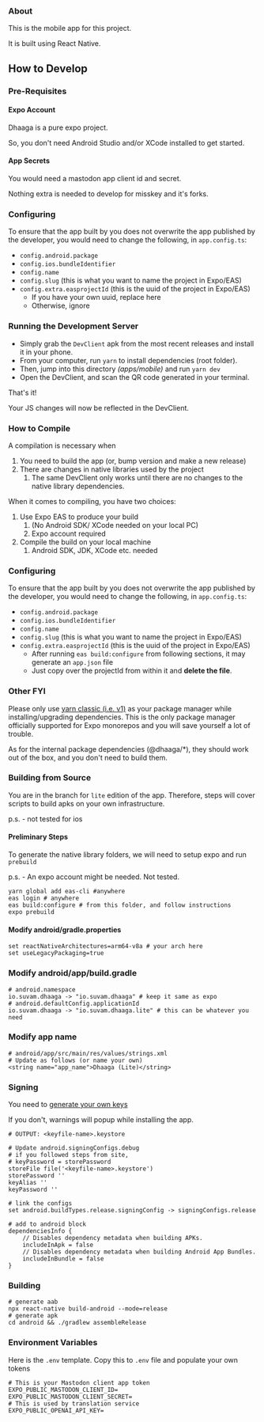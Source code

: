 ### About

This is the mobile app for this project.

It is built using React Native.

## How to Develop

### Pre-Requisites

#### Expo Account

Dhaaga is a pure expo project.

So, you don't need Android Studio and/or
XCode installed to get started.

#### App Secrets

You would need a mastodon app client id and secret.

Nothing extra is needed to develop for misskey and it's forks.

### Configuring

To ensure that the app built by you does not overwrite
the app published by the developer,
you would need to change the following,
in `app.config.ts`:

- `config.android.package`
- `config.ios.bundleIdentifier`
- `config.name`
- `config.slug` (this is what you want to name the project in Expo/EAS)
- `config.extra.easprojectId` (this is the uuid of the project in Expo/EAS)
    - If you have your own uuid, replace here
    - Otherwise, ignore

### Running the Development Server

- Simply grab the `DevClient` apk from the most recent releases and install it
  in your phone.
- From your computer, run `yarn` to install dependencies (root folder).
- Then, jump into this directory *(apps/mobile)* and run `yarn dev`
- Open the DevClient, and scan the QR code generated in your terminal.

That's it!

Your JS changes will now be reflected in the DevClient.

### How to Compile

A compilation is necessary when

1. You need to build the app (or, bump version and make a new release)
2. There are changes in native libraries used by the project
    1. The same DevClient only works until there are no changes to the native
       library dependencies.

When it comes to compiling, you have two choices:

1. Use Expo EAS to produce your build
    1. (No Android SDK/ XCode needed on your
       local PC)
    2. Expo account required
2. Compile the build on your local machine
    1. Android SDK, JDK, XCode etc. needed

### Configuring

To ensure that the app built by you does not overwrite
the app published by the developer,
you would need to change the following,
in `app.config.ts`:

- `config.android.package`
- `config.ios.bundleIdentifier`
- `config.name`
- `config.slug` (this is what you want to name the project in Expo/EAS)
- `config.extra.easprojectId` (this is the uuid of the project in Expo/EAS)
    - After running `eas build:configure` from following sections, it may
      generate an `app.json` file
    - Just copy over the projectId from within it and **delete the file**.

### Other FYI

Please only use [yarn classic (i.e. v1)](https://classic.yarnpkg.com) as your
package manager while installing/upgrading dependencies. This is the only
package manager officially supported for Expo monorepos and you will
save yourself a lot of trouble.

As for the internal package dependencies (@dhaaga/*), they should work out
of the box, and you don't need to build them.

### Building from Source

You are in the branch for `lite` edition of the app.
Therefore, steps will cover scripts to build apks
on your own infrastructure.

p.s. - not tested for ios

#### Preliminary Steps

To generate the native library folders, we will need to
setup expo and run `prebuild`

p.s. - An expo account might be needed. Not tested.

```shell
yarn global add eas-cli #anywhere
eas login # anywhere
eas build:configure # from this folder, and follow instructions
expo prebuild
```

#### Modify android/gradle.properties

```shell
set reactNativeArchitectures=arm64-v8a # your arch here
set useLegacyPackaging=true
```

### Modify android/app/build.gradle

```shell
# android.namespace
io.suvam.dhaaga -> "io.suvam.dhaaga" # keep it same as expo
# android.defaultConfig.applicationId
io.suvam.dhaaga -> "io.suvam.dhaaga.lite" # this can be whatever you need
```

### Modify app name

```shell
# android/app/src/main/res/values/strings.xml
# Update as follows (or name your own)
<string name="app_name">Dhaaga (Lite)</string>

```

### Signing

You need
to [generate your own keys]( https://reactnative.dev/docs/signed-apk-android)

If you don't, warnings will popup while installing the app.

```shell
# OUTPUT: <keyfile-name>.keystore

# Update android.signingConfigs.debug
# if you followed steps from site,
# keyPassword = storePassword
storeFile file('<keyfile-name>.keystore')
storePassword ''
keyAlias ''
keyPassword ''

# link the configs
set android.buildTypes.release.signingConfig -> signingConfigs.release
            
# add to android block
dependenciesInfo {
    // Disables dependency metadata when building APKs.
    includeInApk = false
    // Disables dependency metadata when building Android App Bundles.
    includeInBundle = false
}
```

### Building

```shell
# generate aab
npx react-native build-android --mode=release
# generate apk
cd android && ./gradlew assembleRelease
```

### Environment Variables

Here is the `.env` template. Copy this to `.env` file and populate your own
tokens

```shell
# This is your Mastodon client app token
EXPO_PUBLIC_MASTODON_CLIENT_ID=
EXPO_PUBLIC_MASTODON_CLIENT_SECRET=
# This is used by translation service
EXPO_PUBLIC_OPENAI_API_KEY=
```